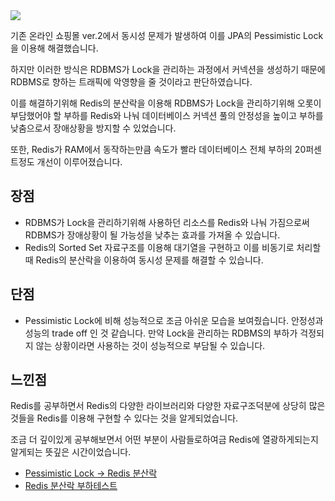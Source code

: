 <img src="https://github.com/garlicpollpoll/Architecture/assets/86602266/dde95e87-723e-40d4-9f71-2ba19c3b3e7b">

기존 온라인 쇼핑몰 ver.2에서 동시성 문제가 발생하여 이를 JPA의 Pessimistic Lock을 이용해 해결했습니다. 

하지만 이러한 방식은 RDBMS가 Lock을 관리하는 과정에서 커넥션을 생성하기 때문에 RDBMS로 향하는 트래픽에 악영향을 줄 것이라고 판단하였습니다. 

이를 해결하기위해 Redis의 분산락을 이용해 RDBMS가 Lock을 관리하기위해 오롯이 부담했어야 할 부하를 Redis와 나눠 데이터베이스 커넥션 풀의 안정성을 높이고 부하를 낮춤으로서 장애상황을 방지할 수 있었습니다. 

또한, Redis가 RAM에서 동작하는만큼 속도가 빨라 데이터베이스 전체 부하의 20퍼센트정도 개선이 이루어졌습니다. 

## 장점
- RDBMS가 Lock을 관리하기위해 사용하던 리소스를 Redis와 나눠 가짐으로써 RDBMS가 장애상황이 될 가능성을 낮추는 효과를 가져올 수 있습니다.
- Redis의 Sorted Set 자료구조를 이용해 대기열을 구현하고 이를 비동기로 처리할 때 Redis의 분산락을 이용하여 동시성 문제를 해결할 수 있습니다.

## 단점
- Pessimistic Lock에 비해 성능적으로 조금 아쉬운 모습을 보여줬습니다. 안정성과 성능의 trade off 인 것 같습니다. 만약 Lock을 관리하는 RDBMS의 부하가 걱정되지 않는 상황이라면 사용하는 것이 성능적으로 부담될 수 있습니다.

## 느낀점
Redis를 공부하면서 Redis의 다양한 라이브러리와 다양한 자료구조덕분에 상당히 많은 것들을 Redis를 이용해 구현할 수 있다는 것을 알게되었습니다. 

조금 더 깊이있게 공부해보면서 어떤 부분이 사람들로하여금 Redis에 열광하게되는지 알게되는 뜻깊은 시간이었습니다. 

- [Pessimistic Lock -> Redis 분산락](https://coding-review.tistory.com/527)
- [Redis 분산락 부하테스트](https://coding-review.tistory.com/529)
